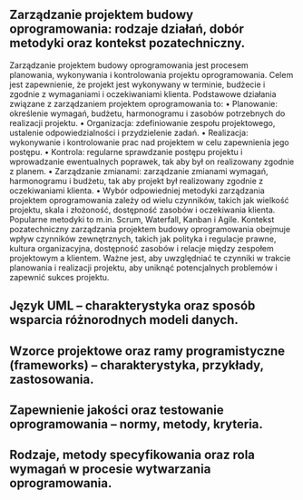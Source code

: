 ## Zarządzanie projektem budowy oprogramowania: rodzaje działań, dobór metodyki oraz kontekst pozatechniczny.

Zarządzanie projektem budowy oprogramowania jest procesem planowania, wykonywania i kontrolowania projektu oprogramowania. Celem jest zapewnienie, że projekt jest wykonywany w terminie, budżecie i zgodnie z wymaganiami i oczekiwaniami klienta.
Podstawowe działania związane z zarządzaniem projektem oprogramowania to:
• Planowanie: określenie wymagań, budżetu, harmonogramu i zasobów potrzebnych do realizacji projektu.
• Organizacja: zdefiniowanie zespołu projektowego, ustalenie odpowiedzialności i przydzielenie zadań.
• Realizacja: wykonywanie i kontrolowanie prac nad projektem w celu zapewnienia jego postępu.
• Kontrola: regularne sprawdzanie postępu projektu i wprowadzanie ewentualnych poprawek, tak aby był on realizowany zgodnie z planem.
• Zarządzanie zmianami: zarządzanie zmianami wymagań, harmonogramu i budżetu, tak aby projekt był realizowany zgodnie z oczekiwaniami klienta.
• Wybór odpowiedniej metodyki zarządzania projektem oprogramowania zależy od wielu czynników, takich jak wielkość projektu, skala i złożoność, dostępność zasobów i oczekiwania klienta. Popularne metodyki to m.in. Scrum, Waterfall, Kanban i Agile.
Kontekst pozatechniczny zarządzania projektem budowy oprogramowania obejmuje wpływ czynników zewnętrznych, takich jak polityka i regulacje prawne, kultura organizacyjna, dostępność zasobów i relacje między zespołem projektowym a klientem. Ważne jest, aby uwzględniać te czynniki w trakcie planowania i realizacji projektu, aby uniknąć potencjalnych problemów i zapewnić sukces projektu.
## Język UML – charakterystyka oraz sposób wsparcia różnorodnych modeli danych.
## Wzorce projektowe oraz ramy programistyczne (frameworks) – charakterystyka, przykłady, zastosowania.  
## Zapewnienie jakości oraz testowanie oprogramowania – normy, metody, kryteria. 
## Rodzaje, metody specyfikowania oraz rola wymagań w procesie wytwarzania oprogramowania.